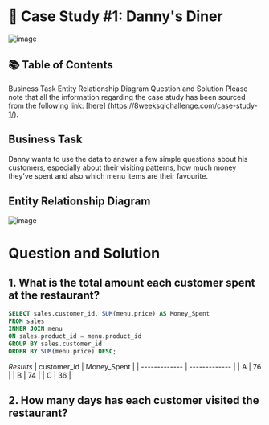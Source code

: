 # 🍜 Case Study #1: Danny's Diner
![image](https://github.com/user-attachments/assets/3ae0ae77-f24f-4851-bcbc-7f898979c60d)



## 📚 Table of Contents
Business Task
Entity Relationship Diagram
Question and Solution
Please note that all the information regarding the case study has been sourced from the following link: [here] (https://8weeksqlchallenge.com/case-study-1/).

## Business Task
Danny wants to use the data to answer a few simple questions about his customers, especially about their visiting patterns, how much money they’ve spent and also which menu items are their favourite.

## Entity Relationship Diagram

![image](https://github.com/user-attachments/assets/15b755f7-58ab-4590-8398-c74a76d77864)

# Question and Solution

## 1. What is the total amount each customer spent at the restaurant?

```sql
SELECT sales.customer_id, SUM(menu.price) AS Money_Spent
FROM sales
INNER JOIN menu 
ON sales.product_id = menu.product_id
GROUP BY sales.customer_id
ORDER BY SUM(menu.price) DESC;
```
*Results*
| customer_id  | Money_Spent |
| ------------- | ------------- |
| A  | 76  |
| B | 74  |
| C | 36  |

## 2. How many days has each customer visited the restaurant?

